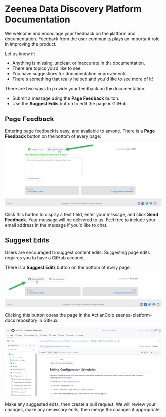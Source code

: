 # Zeenea Data Discovery Platform Documentation

We welcome and encourage your feedback on the platform and documentation. Feedback from the user community plays an important role in improving the product.

Let us know if:

* Anything is missing, unclear, or inaccurate in the documentation. 
* There are topics you'd like to see.
* You have suggestions for documentation improvements.
* There's something that really helped and you'd like to see more of it!

There are two ways to provide your feedback on the documentation: 

* Submit a message using the **Page Feedback** button.
* Use the **Suggest Edits** button to edit the page in GitHub.

## Page Feedback

Entering page feedback is easy, and available to anyone. There is a **Page Feedback** button on the bottom of every page:

  ![Page Feedback Button](./static/img/Feedback-Button.png)

Click this button to display a text field, enter your message, and click **Send Feedback**. Your message will be delivered to us. Feel free to include your email address in the message if you'd like to chat.

## Suggest Edits

Users are encouraged to suggest content edits. Suggesting page edits requires you to have a GitHub account. 

There is a **Suggest Edits** button on the bottom of every page:

  ![Suggest Edits Button](./static/img/Suggest-Edits-Button.png)

Clicking this button opens the page in the ActianCorp zeenea-platform-docs repository in GitHub:

  ![Suggest Edits Button](./static/img/GitHub-Repo.png)

Make any suggested edits, then create a pull request. We will review your changes, make any necessary edits, then merge the changes if appropriate.